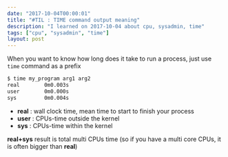 ```yaml
---
date: "2017-10-04T00:00:01"
title: "#TIL : TIME command output meaning"
description: "I learned on 2017-10-04 about cpu, sysadmin, time"
tags: ["cpu", "sysadmin", "time"]
layout: post
---
```



When you want to know how long does it take to run a process, just use `time` command as a prefix

```bash
$ time my_program arg1 arg2
real        0m0.003s
user        0m0.000s
sys         0m0.004s
```

- **real** : wall clock time, mean time to start to finish your process
- **user** : CPUs-time outside the kernel
- **sys** : CPUs-time within the kernel

**real+sys** result is total multi CPUs time (so if you have a multi core CPUs, it is often bigger than **real**)
